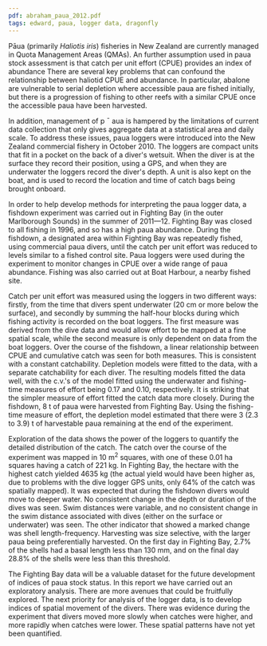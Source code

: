 ```yaml
---
pdf: abraham_paua_2012.pdf
tags: edward, paua, logger data, dragonfly
---
```

Pāua (primarily *Haliotis iris*) fisheries in New Zealand are currently managed
in Quota Management Areas (QMAs). An further assumption used in paua stock
assessment is that catch per unit effort (CPUE) provides an index of
abundance There are several key problems that can confound the relationship
between haliotid CPUE and abundance. In particular, abalone are vulnerable to
serial depletion where accessible paua are fished initially, but there is a
progression of fishing to other reefs with a similar CPUE once the accessible
paua have been harvested. 

In addition, management of p ¯ aua is hampered by the limitations of current data collection that only gives aggregate data at a
statistical area and daily scale.  To address these issues, paua loggers were
introduced into the New Zealand commercial fishery in October 2010. The
loggers are compact units that fit in a pocket on the back of a diver's
wetsuit. When the diver is at the surface they record their position, using a
GPS, and when they are underwater the loggers record the diver's depth. A unit
is also kept on the boat, and is used to record the location and time of catch
bags being brought onboard.  

In order to help develop methods for interpreting
the paua logger data, a fishdown experiment was carried out in Fighting Bay
(in the outer Marlborough Sounds) in the summer of 2011—12. Fighting Bay was
closed to all fishing in 1996, and so has a high paua abundance. During the
fishdown, a designated area within Fighting Bay was repeatedly fished, using
commercial paua divers, until the catch per unit effort was reduced to levels
similar to a fished control site. Paua loggers were used during the experiment
to monitor changes in CPUE over a wide range of paua abundance. Fishing was
also carried out at Boat Harbour, a nearby fished site.  

Catch per unit
effort was measured using the loggers in two different ways: firstly, from the
time that divers spent underwater (20 cm or more below the surface), and
secondly by summing the half-hour blocks during which fishing activity is
recorded on the boat loggers. The first measure was derived from the dive data
and would allow effort to be mapped at a fine spatial scale, while the second
measure is only dependent on data from the boat loggers. Over the course of the
fishdown, a linear relationship between CPUE and cumulative catch was seen for
both measures. This is consistent with a constant catchability.  Depletion
models were fitted to the data, with a separate catchability for each diver.
The resulting models fitted the data well, with the c.v.'s of the model fitted
using the underwater and fishing-time measures of effort being 0.17 and 0.10,
respectively. It is striking that the simpler measure of effort fitted the
catch data more closely. During the fishdown, 8 t of paua were harvested from
Fighting Bay. Using the fishing-time measure of effort, the depletion model
estimated that there were 3 (2.3 to 3.9) t of harvestable paua remaining at
the end of the experiment.  

Exploration of the data shows the power of the
loggers to quantify the detailed distribution of the catch.  The catch over the
course of the experiment was mapped in 10 m<sup>2</sup> squares, with one of these 0.01 ha
squares having a catch of 221 kg. In Fighting Bay, the hectare with the highest
catch yielded 4635 kg (the actual yield would have been higher as, due to
problems with the dive logger GPS units, only 64% of the catch was spatially
mapped). It was expected that during the fishdown divers would move to deeper
water. No consistent change in the depth or duration of the dives was seen. Swim distances were variable,
and no consistent change in the swim distance associated with dives (either on the surface or underwater)
was seen. The other indicator that showed a marked change was shell length-frequency. Harvesting was
size selective, with the larger paua being preferentially harvested. On the first day in Fighting Bay, 2.7% 
of the shells had a basal length less than 130 mm, and on the final day 28.8% of the shells were less than
this threshold.

The Fighting Bay data will be a valuable dataset for the future development of indices of paua stock 
status. In this report we have carried out an exploratory analysis. There are more avenues that could
be fruitfully explored. The next priority for analysis of the logger data, is to develop indices of spatial
movement of the divers. There was evidence during the experiment that divers moved more slowly when
catches were higher, and more rapidly when catches were lower. These spatial patterns have not yet been
quantified.
